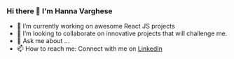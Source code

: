 ### Hi there 👋 I'm Hanna Varghese 

- 🔭 I’m currently working on awesome React JS projects
- 👯 I’m looking to collaborate on innovative projects that will challenge me.
- 💬 Ask me about ...
- 📫 How to reach me: Connect with me on [LinkedIn ](https://www.linkedin.com/in/hanna-varghese-paliyath )

